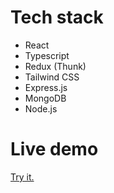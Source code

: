 # Tech stack

- React
- Typescript
- Redux (Thunk)
- Tailwind CSS
- Express.js
- MongoDB
- Node.js


# Live demo

<a href="https://stock-management-one.vercel.app/">Try it. </a>

